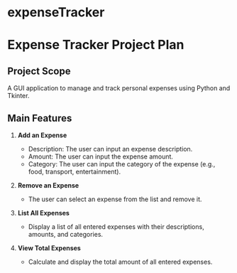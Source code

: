# expenseTracker

# Expense Tracker Project Plan

## Project Scope
A GUI application to manage and track personal expenses using Python and Tkinter.

## Main Features

1. **Add an Expense**
   - Description: The user can input an expense description.
   - Amount: The user can input the expense amount.
   - Category: The user can input the category of the expense (e.g., food, transport, entertainment).

2. **Remove an Expense**
   - The user can select an expense from the list and remove it.

3. **List All Expenses**
   - Display a list of all entered expenses with their descriptions, amounts, and categories.

4. **View Total Expenses**
   - Calculate and display the total amount of all entered expenses.
